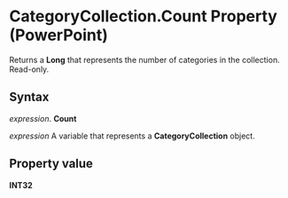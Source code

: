 
# CategoryCollection.Count Property (PowerPoint)

Returns a  **Long** that represents the number of categories in the collection. Read-only.


## Syntax

 _expression_. **Count**

 _expression_ A variable that represents a **CategoryCollection** object.


## Property value

 **INT32**


